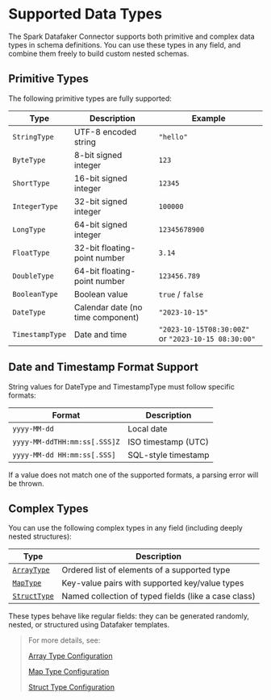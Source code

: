 # Supported Data Types
The Spark Datafaker Connector supports both primitive and complex data types in schema definitions. You can use these types in any field, and combine them freely to build custom nested schemas.

## Primitive Types
The following primitive types are fully supported:

| Type            | Description                       | Example                                             |
|-----------------|-----------------------------------|-----------------------------------------------------|
| `StringType`    | UTF-8 encoded string              | `"hello"`                                           |
| `ByteType`      | 8-bit signed integer              | `123`                                               |
| `ShortType`     | 16-bit signed integer             | `12345`                                             |
| `IntegerType`   | 32-bit signed integer             | `100000`                                            |
| `LongType`      | 64-bit signed integer             | `12345678900`                                       |
| `FloatType`     | 32-bit floating-point number      | `3.14`                                              |
| `DoubleType`    | 64-bit floating-point number      | `123456.789`                                        |
| `BooleanType`   | Boolean value                     | `true` / `false`                                    |
| `DateType`      | Calendar date (no time component) | `"2023-10-15"`                                      |
| `TimestampType` | Date and time                     | `"2023-10-15T08:30:00Z"` or `"2023-10-15 08:30:00"` |


## Date and Timestamp Format Support
String values for DateType and TimestampType must follow specific formats:

| Format                       | Description         |
|------------------------------|---------------------|
| `yyyy-MM-dd`                 | Local date          |
| `yyyy-MM-ddTHH:mm:ss[.SSS]Z` | ISO timestamp (UTC) |
| `yyyy-MM-dd HH:mm:ss[.SSS]`  | SQL-style timestamp |


If a value does not match one of the supported formats, a parsing error will be thrown.

## Complex Types
You can use the following complex types in any field (including deeply nested structures):

| Type                           | Description                                          |
|--------------------------------|------------------------------------------------------|
| [`ArrayType`](array-type.md)   | Ordered list of elements of a supported type         |
| [`MapType`](map-type.md)       | Key-value pairs with supported key/value types       |
| [`StructType`](struct-type.md) | Named collection of typed fields (like a case class) |


These types behave like regular fields: they can be generated randomly, nested, or structured using Datafaker templates.

> For more details, see:
> 
> [Array Type Configuration](array-type.md)
> 
> [Map Type Configuration](map-type.md)
> 
> [Struct Type Configuration](struct-type.md)